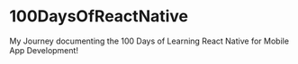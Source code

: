 # 100DaysOfReactNative
My Journey documenting the 100 Days of Learning React Native for Mobile App Development!
